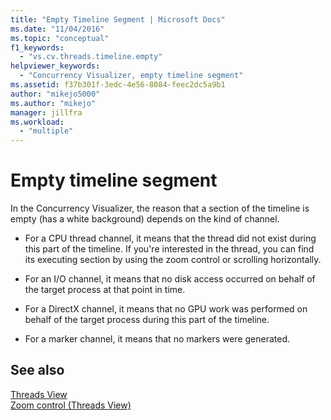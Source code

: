 ```yaml
---
title: "Empty Timeline Segment | Microsoft Docs"
ms.date: "11/04/2016"
ms.topic: "conceptual"
f1_keywords: 
  - "vs.cv.threads.timeline.empty"
helpviewer_keywords: 
  - "Concurrency Visualizer, empty timeline segment"
ms.assetid: f37b301f-3edc-4e56-8084-feec2dc5a9b1
author: "mikejo5000"
ms.author: "mikejo"
manager: jillfra
ms.workload: 
  - "multiple"
---
```

# Empty timeline segment
In the Concurrency Visualizer, the reason that a section of the timeline is empty (has a white background) depends on the kind of channel.  
  
-   For a CPU thread channel, it means that the thread did not exist during this part of the timeline. If you're interested in the thread, you can find its executing section by using the zoom control or scrolling horizontally.  
  
-   For an I/O channel, it means that no disk access occurred on behalf of the target process at that point in time.  
  
-   For a DirectX channel, it means that no GPU work was performed on behalf of the target process during this part of the timeline.  
  
-   For a marker channel, it means that no markers were generated.  
  
## See also  
 [Threads View](../profiling/threads-view-parallel-performance.md)   
 [Zoom control (Threads View)](../profiling/zoom-control-threads-view.md)